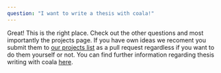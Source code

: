 ```yaml
---
question: "I want to write a thesis with coala!"
---
```

Great! This is the right place. Check out the other questions and most
importantly the projects page.
If you have own ideas we recoment you submit them to
[our projects list](https://github.com/coala/projects/blob/master/data/projects.js)
as a pull request regardless if you want to do them yourself or not.
You can find further information regarding thesis writing with coala [here](http://coala.io/thesis).
